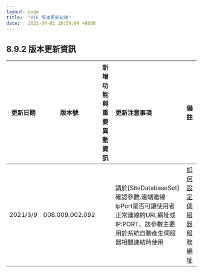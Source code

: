 ```yaml
---
layout: page
title:  "RTE 版本更新紀錄"
date:   2021-04-01 10:59:04 +0800
---
```


## 8.9.2 版本更新資訊

|更新日期|版本號|新增功能與重要異動資訊|更新注意事項|備註|
|:-:|:-:|:-:|:-|:-:|
|2021/3/9|008.009.002.092||請於[SiteDatabaseSet]確認參數.遠端連線IpPort是否可讓使用者正常連線的URL網址或IP:PORT、該參數主要用於系統自動產生伺服器相關連結時使用|[如何設定伺服器服務網址](/HOWTO/202103090001/README.html)|